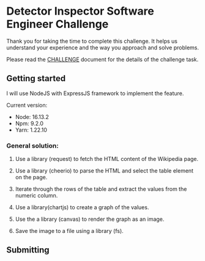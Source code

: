 # Detector Inspector Software Engineer Challenge

Thank you for taking the time to complete this challenge. It helps us understand your experience and the way you approach and solve problems.

Please read the [CHALLENGE](CHALLENGE.md) document for the details of the challenge task.

## Getting started

I will use NodeJS with ExpressJS framework to implement the feature.

Current version:
- Node: 16.13.2
- Npm: 9.2.0
- Yarn: 1.22.10

### General solution:
1. Use a library (request) to fetch the HTML content of the Wikipedia page.

2. Use a library (cheerio) to parse the HTML and select the table element on the page.

3. Iterate through the rows of the table and extract the values from the numeric column.

4. Use a library(chartjs) to create a graph of the values.

5. Use the a library (canvas) to render the graph as an image.

6. Save the image to a file using a library (fs).

## Submitting

